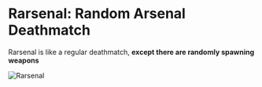 # Rarsenal: Random Arsenal Deathmatch

Rarsenal is like a regular deathmatch, **except there are randomly spawning weapons**

![Rarsenal](https://user-images.githubusercontent.com/96910014/184435396-436888b0-65f6-48ec-bec9-59560d5c39ab.png)
